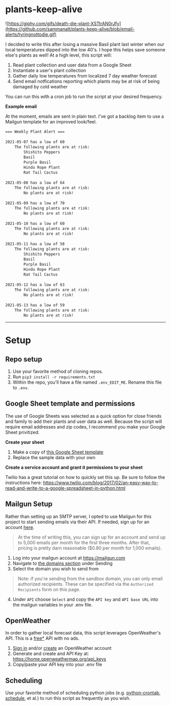 # plants-keep-alive

![https://giphy.com/gifs/death-die-plant-XSTtrAN0rJfy](https://github.com/sammanatt/plants-keep-alive/blob/email-alerts/tyringnottodie.gif)

I decided to write this after losing a massive Basil plant last winter when our local temperatures dipped into the low 40's. I hope this helps save someone else's plants as well! At a high level, this script will: 

1. Read plant collection and user data from a Google Sheet
2. Instantiate a user's plant collection
3. Gather daily low temperatures from localized 7 day weather forecast
4. Send email notfications reporting which plants may be at risk of being damaged by cold weather 

You can run this with a cron job to run the script at your desired frequency.

**Example email**

At the moment, emails are sent in plain text. I've got a backlog item to use a Mailgun template for an improved look/feel.

```
=== Weekly Plant Alert ===

2021-05-07 has a low of 60
    The following plants are at risk:
        Shishito Peppers
        Basil
        Purple Basil
        Hindu Rope Plant
        Rat Tail Cactus

2021-05-08 has a low of 64
    The following plants are at risk:
        No plants are at risk!

2021-05-09 has a low of 70
    The following plants are at risk:
        No plants are at risk!

2021-05-10 has a low of 60
    The following plants are at risk:
        No plants are at risk!

2021-05-11 has a low of 58
    The following plants are at risk:
        Shishito Peppers
        Basil
        Purple Basil
        Hindu Rope Plant
        Rat Tail Cactus

2021-05-12 has a low of 63
    The following plants are at risk:
        No plants are at risk!

2021-05-13 has a low of 59
    The following plants are at risk:
        No plants are at risk!
```

---
# Setup

## Repo setup

1. Use your favorite method of cloning repos.
2. Run `pip3 install -r requirements.txt`
3. Within the repo, you'll have a file named `.env_EDIT_ME`. Rename this file to `.env`.

## Google Sheet template and permissions
The use of Google Sheets was selected as a quick option for close friends and family to add their plants and user data as well. Because the script will require email addresses and zip codes, I recommend you make your Google Sheet privitized.

**Create your sheet**
1. Make a copy of [this Google Sheet template](https://docs.google.com/spreadsheets/d/1cbqmThJJ4F66E_MKIg9KgNc7RwDWAOEpzKIU9mTgoKQ/edit?usp=sharing)
2. Replace the sample data with your own 


**Create a service account and grant it permissions to your sheet**

Twilio has a great tutorial on how to quickly set this up. Be sure to follow the instructions here: 
https://www.twilio.com/blog/2017/02/an-easy-way-to-read-and-write-to-a-google-spreadsheet-in-python.html


## Mailgun Setup
Rather than setting up an SMTP server, I opted to use Mailgun for this project to start sending emails via their API. If needed, sign up for an account [here](https://signup.mailgun.com/new/signup).

>At the time of writing this, you can sign up for an account and send up to 5,000 emails per month for the first three months. After that, pricing is pretty darn reasonable ($0.80 per month for 1,000 emails).

1. Log into your mailgun account at https://mailgun.com
2. Navigate to [the domains section](https://app.mailgun.com/app/sending/domains) under Sending
3. Select the domain you wish to send from
>Note: if you're sending from the sandbox domain, you can only email authorized recipients. These can be specified via the `Authorized Recipients` form on this page. 

4. Under `API` choose `Select` and copy the `API key` and `API base URL` into the mailgun variables in your .env file.


## OpenWeather
In order to gather local forecast data, this script leverages OpenWeather's API. This is a [free*](https://openweathermap.org/price) API with no ads. 

1. [Sign in](https://home.openweathermap.org/users/sign_in) and/or [create](https://home.openweathermap.org/users/sign_up) an OpenWeather account
2. Generate and create and API Key at: https://home.openweathermap.org/api_keys
3. Copy/paste your API key into your .env file

## Scheduling
Use your favorite method of scheduling python jobs (e.g. [python-crontab](https://pypi.org/project/python-crontab/), [schedule](https://schedule.readthedocs.io/en/stable/?__s=phkqu4iwbxbad117h1ey), et al.) to run this script as frequently as you wish.
